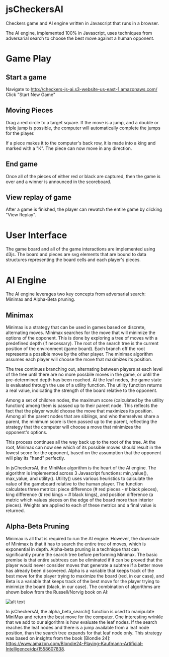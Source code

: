 # jsCheckersAI
Checkers game and AI engine written in Javascript that runs in a browser.

The AI engine, implemented 100% in Javascript, uses techniques from adversarial search to choose the best move against a human opponent.

# Game Play

## Start a game
Navigate to http://checkers-js-ai.s3-website-us-east-1.amazonaws.com/
Click "Start New Game"

## Moving Pieces
Drag a red circle to a target square.  If the move is a jump, and a double or triple jump is possible, the computer will automatically complete the jumps for the player.

If a piece makes it to the computer's back row, it is made into a king and marked with a "K".  The piece can now move in any direction.

## End game
Once all of the pieces of either red or black are captured, then the game is over and a winner is announced in the scoreboard.

## View replay of game
After a game is finished, the player can rewatch the entire game by clicking "View Replay".

# User Interface
The game board and all of the game interactions are implemented using d3js.  The board and pieces are svg elements that are bound to data structures representing the board cells and each player's pieces.

# AI Engine
The AI engine leverages two key concepts from adversarial search: Minimax and Alpha-Beta pruning.

## Minimax
Minimax is a strategy that can be used in games based on discrete, alternating moves.  Minimax searches for the move that will minimize the options of the opponent.  This is done by exploring a tree of moves with a predefined depth (if necessary).  The root of the search tree is the current position of the environment (game board).  Each branch off the root represents a possible move by the other player.  The minimax algorithm assumes each player will choose the move that maximizes its position.

The tree continues branching out, alternating between players at each level of the tree until there are no more possbile moves in the game, or until the pre-determined depth has been reached.  At the leaf nodes, the game state is evaluated through the use of a utility function.  The utility function returns a real value, indicating the strength of the board relative to the opponent.

Among a set of children nodes, the maximum score (calculated by the utility function) among them is passed up to their parent node.  This reflects the fact that the player would choose the move that maximizes its position.  Among all the parent nodes that are siblings, and who themselves share a parent, the minimum score is then passed up to the parent, reflecting the strategy that the computer will choose a move that minimizes the opponent's options.

This process continues all the way back up to the root of the tree.  At the root, Minimax can now see which of its possible moves should result in the lowest score for the opponent, based on the assumption that the opponent will play its "hand" perfectly.

In jsCheckersAI, the MiniMax algorithm is the heart of the AI engine.  The algorithm is implemented across 3 Javascript functions: min_value(), max_value, and utility().  Utility() uses various heuristics to calculate the value of the gameboard relative to the human player.  The function calculates three metrics: piece difference (# red pieces - # black pieces), king difference (# red kings = # black kings), and position difference (a metric which values pieces on the edge of the board more than interior pieces).  Weights are applied to each of these metrics and a final value is returned.

## Alpha-Beta Pruning
Minimax is all that is required to run the AI engine.  However, the downside of Minimax is that it has to search the entire tree of moves, which is exponential in depth.  Alpha-beta pruning is a technique that can significantly prune the search tree before performing Minimax.  The basic premise is that entire subtrees can be eliminated if it can be proved that the player would never consider moves that generate a subtree if a better move has already been discovered.  Alpha is a variable that keeps track of the best move for the player trying to maximize the board (red, in our case), and Beta is a variable that keeps track of the best move for the player trying to minimize the board (black, in our case).  The combination of algorithms are shown below from the Russell/Norvig book on AI:

![alt text](https://s3.amazonaws.com/checkers-js-ai/screenshots/MiniMax.png "Minimax Algorithm")

In jsCheckersAI, the alpha_beta_search() function is used to manipulate MiniMax and return the best move for the computer.  One interesting wrinkle that we add to our algorithm is how evaluate the leaf nodes.  If the search reaches the leaf nodes and there is a jump available from a leaf node position, than the search tree expands for that leaf node only.  This strategy was based on insights from the book [Blondie 24]: https://www.amazon.com/Blondie24-Playing-Kaufmann-Artificial-Intelligence/dp/1558607838.


